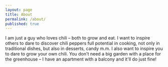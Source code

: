```yaml
---
layout: page
title: About
permalink: /about/
published: true
---
```


I am just a guy who loves chili – both to grow and eat. I want to inspire others to dare to discover chili peppers full potential in cooking, not only in traditional dishes, but also in desserts, candy m.m. I also want to inspire you to dare to grow your own chili. You don't need a big garden with a place for the greenhouse – I have an apartment with a balcony and it'll do just fine!